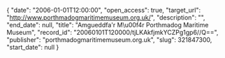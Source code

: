 {
  "date": "2006-01-01T12:00:00", 
  "open_access": true, 
  "target_url": "http://www.porthmadogmaritimemuseum.org.uk/", 
  "description": "", 
  "end_date": null, 
  "title": "Amgueddfa'r M\u00f4r Porthmadog Maritime Museum", 
  "record_id": "20060101T120000/tjLKAkfjmkYCZPg1gp6//Q==", 
  "publisher": "porthmadogmaritimemuseum.org.uk", 
  "slug": 321847300, 
  "start_date": null
}

